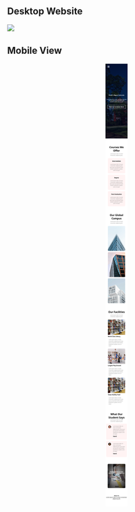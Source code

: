 ## Desktop Website
<img src="https://github.com/Abhishek930864/Project_2/blob/master/Desktop_view.png">

## Mobile View
<p align="center">                         <img align="center" src="https://github.com/Abhishek930864/Project_2/blob/master/Mobile_view.png"></p>
